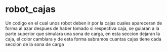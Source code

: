 # robot_cajas
Un codigo en el cual unos robot deben ir por la cajas cuales apareceran de forma al azar despues de haber tomado si respectiva caja, se guiaran a la parte superior que simulara una sona de carga, en esta seccion dejaran la caja, el color cambiara y de esta forma sabramos cuantas cajas tiene cada seccion de la sona de carga
